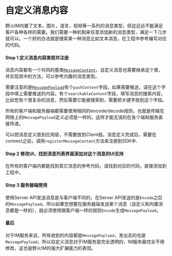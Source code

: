 # 自定义消息内容
野火IM内置了文本，图片，语言，视频等一系列的消息类型，但这远远不能满足客户各种各样的需要。我们需要一种机制来任意添加新的消息类型，满足一下几步就可以。一个好的办法就是搜索某一种消息比如文本消息，在工程中参考编写对应的代码。

#### Step 1 定义消息内容类型并注册
消息内容都有一个共同的基类[```MessageContent```](message_content.md)，自定义消息也需要继承这个类，并实现其中的方法，可以参考内置的消息类型。

需要注意的是[```MessagePayload```](./message_payload.md)有个```pushContent```字段。如果需要推送，请在这个字段中填上需要推送的内容。有个```searchableContent```字段，填写消息的搜索内容，比如您有个很复杂的消息，然后需要它能被搜索到，需要把关键字放到这个字段。

所有的客户端和服务器端都需要使用相同的encode/decode规则，也就是传输在网络上的```MessagePayload```定义必须是一样的，这样才能无误的在各个端和服务直接传递。

可以把消息定义放到应用层，不需要放到Client层。消息定义完成后，需要在connect之前，调用```registerMessageContent```方法来注册到SDK中.


#### Step 2 修改UI，找到消息列表界面添加对这个消息的UI支持
在所有的客户端内都能找到其它消息的参考代码，请找到对应的代码，直接添加到工程中。

#### Step 3 服务器端使用
使用Server API发送消息是与客户端不同的，在Server API发送的是```Encode```之后的```MessagePayload```。所以如果您想要在服务器端发送某个消息（自定义和内置消息都是一样的），就必须使用跟客户端一样的规则```Encode```生成```MessagePayload```。

#### 最后
对于IM服务来说，所有收到的内容都是```MessagePayload```，发出去的也是```MessagePayload```，所以自定义消息对于IM服务是完全透明的，IM服务器完全不用修改，这也是野火IM的强大扩展能力的表现。
